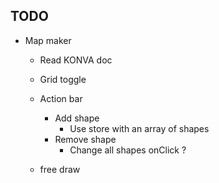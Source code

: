 ## TODO
- Map maker
    - Read KONVA doc
    - Grid toggle

    - Action bar 
        - Add shape
            - Use store with an array of shapes
        - Remove shape
            - Change all shapes onClick ?
            
    - free draw
